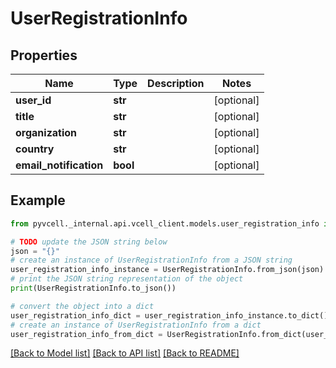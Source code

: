 # UserRegistrationInfo

## Properties

| Name                   | Type     | Description | Notes      |
| ---------------------- | -------- | ----------- | ---------- |
| **user_id**            | **str**  |             | [optional] |
| **title**              | **str**  |             | [optional] |
| **organization**       | **str**  |             | [optional] |
| **country**            | **str**  |             | [optional] |
| **email_notification** | **bool** |             | [optional] |

## Example

```python
from pyvcell._internal.api.vcell_client.models.user_registration_info import UserRegistrationInfo

# TODO update the JSON string below
json = "{}"
# create an instance of UserRegistrationInfo from a JSON string
user_registration_info_instance = UserRegistrationInfo.from_json(json)
# print the JSON string representation of the object
print(UserRegistrationInfo.to_json())

# convert the object into a dict
user_registration_info_dict = user_registration_info_instance.to_dict()
# create an instance of UserRegistrationInfo from a dict
user_registration_info_from_dict = UserRegistrationInfo.from_dict(user_registration_info_dict)
```

[[Back to Model list]](../README.md#documentation-for-models) [[Back to API list]](../README.md#documentation-for-api-endpoints) [[Back to README]](../README.md)
